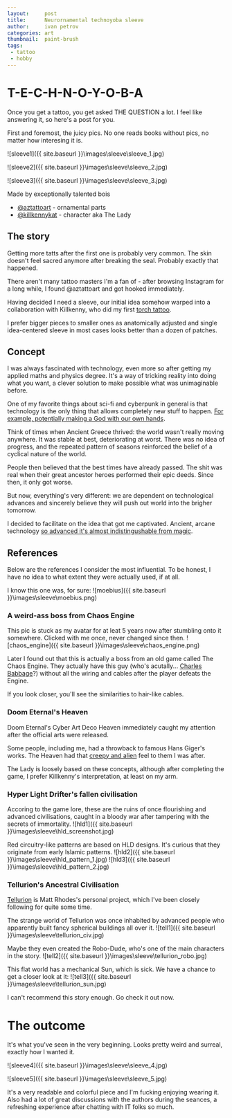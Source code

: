 ```yaml
---
layout:     post
title:      Neurornamental technoyoba sleeve
author:     ivan petrov
categories: art
thumbnail:  paint-brush
tags:
 - tattoo
 - hobby
---
```


# T-E-C-H-N-O-Y-O-B-A

Once you get a tattoo, you get asked THE QUESTION a lot.
I feel like answering it, so here's a post for you.

First and foremost, the juicy pics.
No one reads books without pics, no matter how interesing it is.

![sleeve1]({{ site.baseurl }}\images\sleeve\sleeve_1.jpg)

![sleeve2]({{ site.baseurl }}\images\sleeve\sleeve_2.jpg)

![sleeve3]({{ site.baseurl }}\images\sleeve\sleeve_3.jpg)

Made by exceptionally talented bois

* [@aztattoart](https://www.instagram.com/aztattooart/) - ornamental parts
* [@killkennykat](https://www.instagram.com/killkennykat/) - character aka The Lady

## The story 

Getting more tatts after the first one is probably very common.
The skin doesn't feel sacred anymore after breaking the seal.
Probably exactly that happened.

There aren't many tattoo masters I'm a fan of - after browsing Instagram for a long while, I found @aztattoart and got hooked immediately.

Having decided I need a sleeve, our initial idea somehow warped into a collaboration with Killkenny, who did my first [torch tattoo](https://www.instagram.com/p/Bo083-pnI01/).

I prefer bigger pieces to smaller ones as anatomically adjusted and single idea-centered sleeve in most cases looks better than a dozen of patches.

## Concept

I was always fascinated with technology, even more so after getting my applied maths and physics degree.
It's a way of tricking reality into doing what you want, a clever solution to make possible what was unimaginable before.

One of my favorite things about sci-fi and cyberpunk in general is that technology is the only thing that allows completely new stuff to happen.
[For example, potentially making a God with our own hands](https://www.youtube.com/watch?v=1b-bijO3uEw).

Think of times when Ancient Greece thrived: the world wasn't really moving anywhere.
It was stable at best, deteriorating at worst.
There was no idea of progress, and the repeated pattern of seasons reinforced the belief of a cyclical nature of the world.

People then believed that the best times have already passed.
The shit was real when their great ancestor heroes performed their epic deeds.
Since then, it only got worse.

But now, everything's very different: we are dependent on technological advances and sincerely believe they will push out world into the brigher tomorrow.

I decided to facilitate on the idea that got me captivated.
Ancient, arcane technology [so advanced it's almost indistingushable from magic](https://en.wikipedia.org/wiki/Clarke%27s_three_laws).

## References

Below are the references I consider the most influential.
To be honest, I have no idea to what extent they were actually used, if at all.

I know this one was, for sure:
![moebius]({{ site.baseurl }}\images\sleeve\moebius.png)

### A weird-ass boss from Chaos Engine

This pic is stuck as my avatar for at leat 5 years now after stumbling onto it somewhere.
Clicked with me once, never changed since then.
![chaos_engine]({{ site.baseurl }}\images\sleeve\chaos_engine.png)

Later I found out that this is actually a boss from an old game called The Chaos Engine.
They actually have this guy (who's acutally... [Charles Babbage](https://en.wikipedia.org/wiki/Charles_Babbage)?) without all the wiring and cables after the player defeats the Engine.

If you look closer, you'll see the similarities to hair-like cables.

### Doom Eternal's Heaven

Doom Eternal's Cyber Art Deco Heaven immediately caught my attention after the official arts were released.

Some people, including me, had a throwback to famous Hans Giger's works. 
The Heaven had that [creepy and alien](https://www.youtube.com/watch?v=_P_-Z4voQic) feel to them I was after.

The Lady is loosely based on these concepts, although after completing the game, I prefer Killkenny's interpretation, at least on my arm.

### Hyper Light Drifter's fallen civilisation

Accoring to the game lore, these are the ruins of once flourishing and advanced civilisations, caught in a bloody war after tampering with the secrets of immortality.
![hld1]({{ site.baseurl }}\images\sleeve\hld_screenshot.jpg)

Red circuitry-like patterns are based on HLD designs.
It's curious that they originate from early Islamic patterns.
![hld2]({{ site.baseurl }}\images\sleeve\hld_pattern_1.jpg)
![hld3]({{ site.baseurl }}\images\sleeve\hld_pattern_2.jpg)

### Tellurion's Ancestral Civilisation

[Tellurion](http://tellurion.ca/pages/tellurion) is Matt Rhodes's personal project, which I've been closely following for quite some time.

The strange world of Tellurion was once inhabited by advanced people who apparently built fancy spherical buildings all over it.
![tell1]({{ site.baseurl }}\images\sleeve\tellurion_civ.jpg)

Maybe they even created the Robo-Dude, who's one of the main characters in the story.
![tell2]({{ site.baseurl }}\images\sleeve\tellurion_robo.jpg)

This flat world has a mechanical Sun, which is sick.
We have a chance to get a closer look at it:
![tell3]({{ site.baseurl }}\images\sleeve\tellurion_sun.jpg)

I can't recommend this story enough.
Go check it out now.

# The outcome

It's what you've seen in the very beginning.
Looks pretty weird and surreal, exactly how I wanted it.

![sleeve4]({{ site.baseurl }}\images\sleeve\sleeve_4.jpg)

![sleeve5]({{ site.baseurl }}\images\sleeve\sleeve_5.jpg)

It's a very readable and colorful piece and I'm fucking enjoying wearing it.
Also had a lot of great discussions with the authors during the seances, a refreshing experience after chatting with IT folks so much.